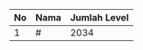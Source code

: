 | No | Nama            | Jumlah Level |
|----|-----------------|--------------|
| 1  | #    |    2034        |
